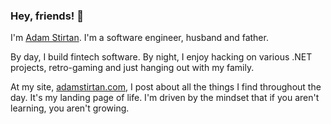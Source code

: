 ### Hey, friends! 👋

I'm [Adam Stirtan](https://www.adamstirtan.com). I'm a software engineer, husband and father.

By day, I build fintech software. By night, I enjoy hacking on various .NET projects, retro-gaming and just hanging out with my family.

At my site, [adamstirtan.com](https://www.adamstirtan.com), I post about all the things I find throughout the day. It's my landing page of life. I'm driven by the mindset that if you aren't learning, you aren't growing.
